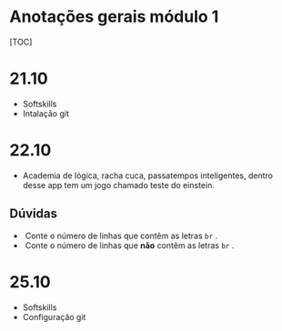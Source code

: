 # Anotações gerais módulo 1

[TOC]

# 21.10

* Softskills
* Intalação git

# 22.10

* Academia de lógica, racha cuca, passatempos inteligentes, dentro desse app tem um jogo chamado teste do einstein.

## Dúvidas

* ​      Conte o número de linhas que contêm as letras  `br`      .    
* ​      Conte o número de linhas que               **não**             contêm as letras  `br`      .    

# 25.10

* Softskills
* Configuração git
